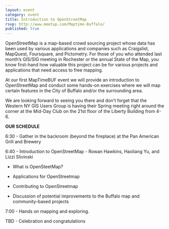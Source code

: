 ```yaml
---
layout: event
category: event
title: Introduction to OpenStreetMap
rsvp: http://www.meetup.com/Maptime-Buffalo/
published: true
---
```


OpenStreetMap is a map-based crowd sourcing project whose data has been used by various applications and companies such as Craigslist, MapQuest, Foursquare, and Pictometry. For those of you who attended last month’s GIS/SIG meeting in Rochester or the annual State of the Map, you know first-hand how valuable this project can be for various projects and applications that need access to free mapping.

At our first MapTimeBUF event we will provide an introduction to OpenStreetMap and conduct some hands-on exercises where we will map certain features in the City of Buffalo and/or the surrounding area.

We are looking forward to seeing you there and don’t forget that the Western NY GIS Users Group is having their Spring meeting right around the corner at the Mid-Day Club on the 21st floor of the Liberty Building from 4-6.

**OUR SCHEDULE**

6:30 - Gather in the backroom (beyond the fireplace) at the Pan American Grill and Brewery

6:40 - Introduction to OpenStreetMap - Rowan Hawkins, Haoliang Yu, and Lizzi Slivinski

- What is OpenSteetMap?

- Applications for OpenStreetmap

- Contributing to OpenStreetmap

- Discussion of potential improvements to the Buffalo map and community-based projects


7:00 - Hands on mapping and exploring.

TBD - Celebration and congratulations
